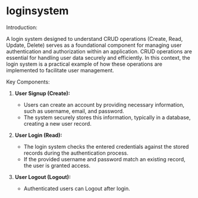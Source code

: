 # loginsystem
Introduction:

A login system designed to understand CRUD operations (Create, Read, Update, Delete) serves as a foundational component for managing user authentication and authorization within an application. CRUD operations are essential for handling user data securely and efficiently. In this context, the login system is a practical example of how these operations are implemented to facilitate user management.

Key Components:

1. **User Signup (Create):**
   - Users can create an account by providing necessary information, such as username, email, and password.
   - The system securely stores this information, typically in a database, creating a new user record.

2. **User Login (Read):**
   - The login system checks the entered credentials against the stored records during the authentication process.
   - If the provided username and password match an existing record, the user is granted access.

3. **User Logout (Logout):**
   - Authenticated users can Logout after login.
